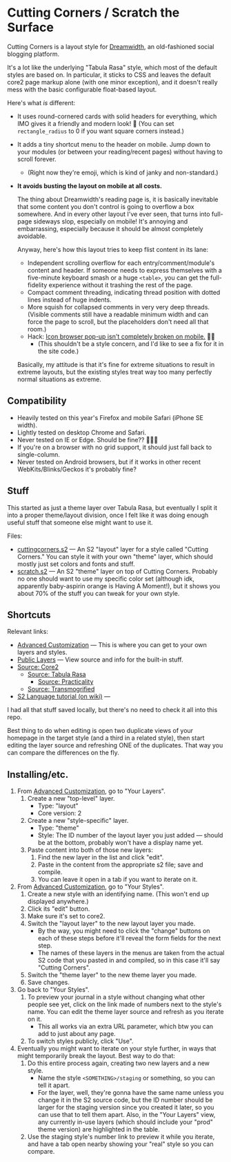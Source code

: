 # Cutting Corners / Scratch the Surface

Cutting Corners is a layout style for [Dreamwidth](https://dreamwidth.org), an old-fashioned social blogging platform.

It's a lot like the underlying "Tabula Rasa" style, which most of the default styles are based on. In particular, it sticks to CSS and leaves the default core2 page markup alone (with one minor exception), and it doesn't really mess with the basic configurable float-based layout.

Here's what _is_ different:

- It uses round-cornered cards with solid headers for everything, which IMO gives it a friendly and modern look! 🌻 (You can set `rectangle_radius` to 0 if you want square corners instead.)
- It adds a tiny shortcut menu to the header on mobile. Jump down to your modules (or between your reading/recent pages) without having to scroll forever.
    - (Right now they're emoji, which is kind of janky and non-standard.)
- **It avoids busting the layout on mobile at all costs.**

    The thing about Dreamwidth's reading page is, it is basically inevitable that some content you don't control is going to overflow a box somewhere. And in every other layout I've ever seen, that turns into full-page sideways slop, especially on mobile! It's annoying and embarrassing, especially because it should be almost completely avoidable.

    Anyway, here's how this layout tries to keep flist content in its lane:

    - Independent scrolling overflow for each entry/comment/module's content and header. If someone needs to express themselves with a five-minute keyboard smash or a huge `<table>`, you can get the full-fidelity experience without it trashing the rest of the page.
    - Compact comment threading, indicating thread position with dotted lines instead of huge indents.
    - More squish for collapsed comments in very very deep threads. (Visible comments still have a readable minimum width and can force the page to scroll, but the placeholders don't need all that room.)
    - Hack: [Icon browser pop-up isn't completely broken on mobile.](./cuttingcorners.s2#L1370-L1432) 🙌🏼
        - (This shouldn't be a style concern, and I'd like to see a fix for it in the site code.)

    Basically, my attitude is that it's fine for extreme situations to result in extreme layouts, but the existing styles treat way too many perfectly normal situations as extreme.

## Compatibility

- Heavily tested on this year's Firefox and mobile Safari (iPhone SE width).
- Lightly tested on desktop Chrome and Safari.
- Never tested on IE or Edge. Should be fine?? 🤷🏽‍♀️
- If you're on a browser with no grid support, it should just fall back to single-column.
- Never tested on Android browsers, but if it works in other recent WebKits/Blinks/Geckos it's probably fine?

## Stuff

This started as just a theme layer over Tabula Rasa, but eventually I split it into a proper theme/layout division, once I felt like it was doing enough useful stuff that someone else might want to use it.

Files:

- [cuttingcorners.s2](./cuttingcorners.s2) — An S2 "layout" layer for a style called "Cutting Corners." You can style it with your own "theme" layer, which should mostly just set colors and fonts and stuff.
- [scratch.s2](./scratch.s2) — An S2 "theme" layer on top of Cutting Corners. Probably no one should want to use my specific color set (although idk, apparently baby-aspirin orange is Having A Moment!), but it shows you about 70% of the stuff you can tweak for your own style.

## Shortcuts

Relevant links:

- [Advanced Customization](https://www.dreamwidth.org/customize/advanced/) — This is where you can get to your own layers and styles.
- [Public Layers](https://www.dreamwidth.org/customize/advanced/layerbrowse) — View source and info for the built-in stuff.
- [Source: Core2](https://www.dreamwidth.org/customize/advanced/layersource?id=550&fmt=html)
    - [Source: Tabula Rasa](https://www.dreamwidth.org/customize/advanced/layersource?id=551&fmt=html)
        - [Source: Practicality](https://www.dreamwidth.org/customize/advanced/layersource?id=165554&fmt=html)
    - [Source: Transmogrified](https://www.dreamwidth.org/customize/advanced/layersource?id=5927&fmt=html)
- [S2 Language tutorial (on wiki)](http://wiki.dwscoalition.org/wiki/index.php/S2_Guide:_Language_Tutorial) —

I had all that stuff saved locally, but there's no need to check it all into this repo.

Best thing to do when editing is open two duplicate views of your homepage in the target style (and a third in a related style), then start editing the layer source and refreshing ONE of the duplicates. That way you can compare the differences on the fly.

## Installing/etc.

1. From [Advanced Customization](https://www.dreamwidth.org/customize/advanced/), go to "Your Layers".
    1. Create a new "top-level" layer.
        - Type: "layout"
        - Core version: 2
    1. Create a new "style-specific" layer.
        - Type: "theme"
        - Style: The ID number of the layout layer you just added — should be at the bottom, probably won't have a display name yet.
    1. Paste content into both of those new layers:
        1. Find the new layer in the list and click "edit".
        1. Paste in the content from the appropriate s2 file; save and compile.
        1. You can leave it open in a tab if you want to iterate on it.
1. From [Advanced Customization](https://www.dreamwidth.org/customize/advanced/), go to "Your Styles".
    1. Create a new style with an identifying name. (This won't end up displayed anywhere.)
    1. Click its "edit" button.
    1. Make sure it's set to core2.
    1. Switch the "layout layer" to the new layout layer you made.
        * By the way, you might need to click the "change" buttons on each of these steps before it'll reveal the form fields for the next step.
        * The names of these layers in the menus are taken from the actual S2 code that you pasted in and compiled, so in this case it'll say "Cutting Corners".
    1. Switch the "theme layer" to the new theme layer you made.
    1. Save changes.
1. Go back to "Your Styles".
    1. To preview your journal in a style without changing what other people see yet, click on the link made of numbers next to the style's name. You can edit the theme layer source and refresh as you iterate on it.
        * This all works via an extra URL parameter, which btw you can add to just about any page.
    1. To switch styles publicly, click "Use".
1. Eventually you might want to iterate on your style further, in ways that might temporarily break the layout. Best way to do that:
    1. Do this entire process again, creating two new layers and a new style.
        * Name the style `<SOMETHING>/staging` or something, so you can tell it apart.
        * For the layer, well, they're gonna have the same name unless you change it in the S2 source code, but the ID number should be larger for the staging version since you created it later, so you can use that to tell them apart. Also, in the "Your Layers" view, any currently in-use layers (which should include your "prod" theme version) are highlighted in the table.
    1. Use the staging style's number link to preview it while you iterate, and have a tab open nearby showing your "real" style so you can compare.

